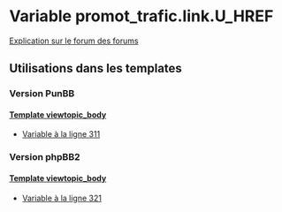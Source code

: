 # Variable promot_trafic.link.U_HREF
[Explication sur le forum des forums](http://forum.forumactif.com/t294113-listing-des-variables#promot_trafic.link.U_HREF)
## Utilisations dans les templates
### Version PunBB
#### [Template viewtopic_body](punbb/viewtopic_body.md)
* [Variable à la ligne 311](../punbb/viewtopic_body.tpl#L311)
### Version phpBB2
#### [Template viewtopic_body](subsilver/viewtopic_body.md)
* [Variable à la ligne 321](../subsilver/viewtopic_body.tpl#L321)